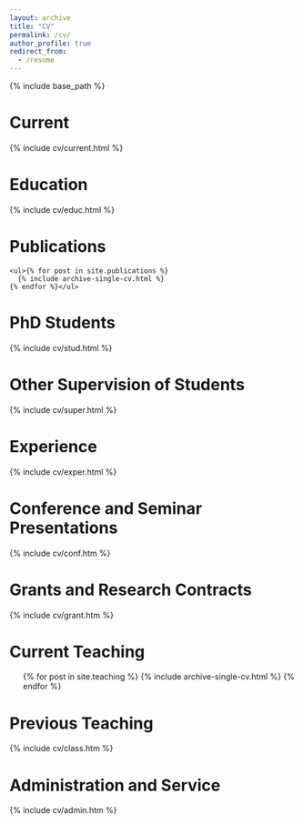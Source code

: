 ```yaml
---
layout: archive
title: "CV"
permalink: /cv/
author_profile: true
redirect_from:
  - /resume
---
```


{% include base_path %}

Current
======
  {% include cv/current.html %}

Education
======
  {% include cv/educ.html %}

Publications
======
    <ul>{% for post in site.publications %}
      {% include archive-single-cv.html %}
    {% endfor %}</ul>

PhD Students
======
  {% include cv/stud.html %}

Other Supervision of Students
======
  {% include cv/super.html %}

Experience
======
  {% include cv/exper.html %}

Conference and Seminar Presentations
======
  {% include cv/conf.htm %}

Grants and Research Contracts
======
  {% include cv/grant.htm %}

Current Teaching
======
  <ul>{% for post in site.teaching %}
    {% include archive-single-cv.html %}
  {% endfor %}</ul>

Previous Teaching
======
  {% include cv/class.htm %}

Administration and Service
======
  {% include cv/admin.htm %}
